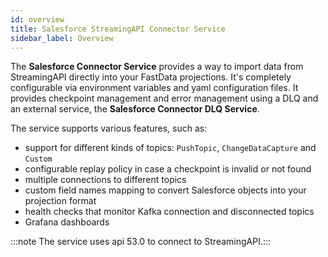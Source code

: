 ```yaml
---
id: overview
title: Salesforce StreamingAPI Connector Service
sidebar_label: Overview
---
```

The **Salesforce Connector Service** provides a way to import data from StreamingAPI directly into your FastData
projections. It's completely configurable via environment variables and yaml configuration files. It provides
checkpoint management and error management using a DLQ and an external service, the **Salesforce Connector DLQ Service**.

The service supports various features, such as:
- support for different kinds of topics: `PushTopic`, `ChangeDataCapture` and `Custom`
- configurable replay policy in case a checkpoint is invalid or not found
- multiple connections to different topics
- custom field names mapping to convert Salesforce objects into your projection format
- health checks that monitor Kafka connection and disconnected topics
- Grafana dashboards

:::note The service uses api 53.0 to connect to StreamingAPI.:::
